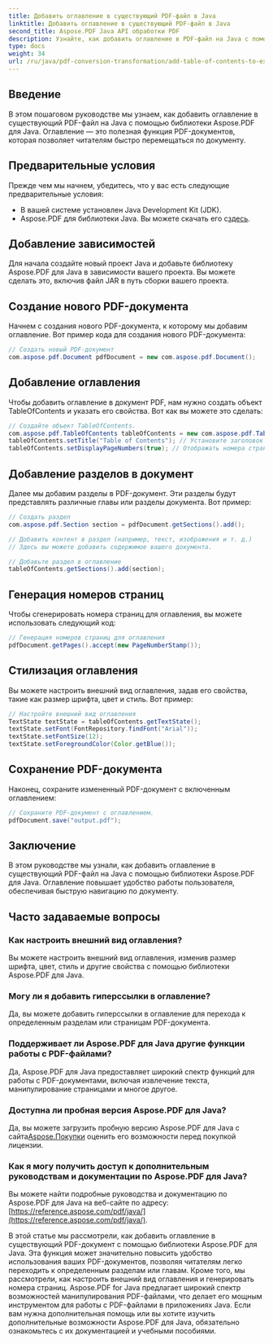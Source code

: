 ```yaml
---
title: Добавить оглавление в существующий PDF-файл в Java
linktitle: Добавить оглавление в существующий PDF-файл в Java
second_title: Aspose.PDF Java API обработки PDF
description: Узнайте, как добавить оглавление в PDF-файл на Java с помощью Aspose.PDF для Java. Улучшите навигацию по документу с помощью этого пошагового руководства.
type: docs
weight: 34
url: /ru/java/pdf-conversion-transformation/add-table-of-contents-to-existing-pdf-in-java/
---
```


## Введение
В этом пошаговом руководстве мы узнаем, как добавить оглавление в существующий PDF-файл на Java с помощью библиотеки Aspose.PDF для Java. Оглавление — это полезная функция PDF-документов, которая позволяет читателям быстро перемещаться по документу.

## Предварительные условия
Прежде чем мы начнем, убедитесь, что у вас есть следующие предварительные условия:
- В вашей системе установлен Java Development Kit (JDK).
-  Aspose.PDF для библиотеки Java. Вы можете скачать его с[здесь](https://releases.aspose.com/pdf/java/).

## Добавление зависимостей
Для начала создайте новый проект Java и добавьте библиотеку Aspose.PDF для Java в зависимости вашего проекта. Вы можете сделать это, включив файл JAR в путь сборки вашего проекта.

## Создание нового PDF-документа
Начнем с создания нового PDF-документа, к которому мы добавим оглавление. Вот пример кода для создания нового PDF-документа:

```java
// Создать новый PDF-документ
com.aspose.pdf.Document pdfDocument = new com.aspose.pdf.Document();
```

## Добавление оглавления
Чтобы добавить оглавление в документ PDF, нам нужно создать объект TableOfContents и указать его свойства. Вот как вы можете это сделать:

```java
// Создайте объект TableOfContents.
com.aspose.pdf.TableOfContents tableOfContents = new com.aspose.pdf.TableOfContents();
tableOfContents.setTitle("Table of Contents"); // Установите заголовок оглавления
tableOfContents.setDisplayPageNumbers(true); // Отображать номера страниц
```

## Добавление разделов в документ
Далее мы добавим разделы в PDF-документ. Эти разделы будут представлять различные главы или разделы документа. Вот пример:

```java
// Создать раздел
com.aspose.pdf.Section section = pdfDocument.getSections().add();

// Добавить контент в раздел (например, текст, изображения и т. д.)
// Здесь вы можете добавить содержимое вашего документа.

// Добавьте раздел в оглавление
tableOfContents.getSections().add(section);
```

## Генерация номеров страниц
Чтобы сгенерировать номера страниц для оглавления, вы можете использовать следующий код:

```java
// Генерация номеров страниц для оглавления
pdfDocument.getPages().accept(new PageNumberStamp());
```

## Стилизация оглавления
Вы можете настроить внешний вид оглавления, задав его свойства, такие как размер шрифта, цвет и стиль. Вот пример:

```java
// Настройте внешний вид оглавления
TextState textState = tableOfContents.getTextState();
textState.setFont(FontRepository.findFont("Arial"));
textState.setFontSize(12);
textState.setForegroundColor(Color.getBlue());
```

## Сохранение PDF-документа
Наконец, сохраните измененный PDF-документ с включенным оглавлением:

```java
// Сохраните PDF-документ с оглавлением.
pdfDocument.save("output.pdf");
```

## Заключение
В этом руководстве мы узнали, как добавить оглавление в существующий PDF-файл на Java с помощью библиотеки Aspose.PDF для Java. Оглавление повышает удобство работы пользователя, обеспечивая быструю навигацию по документу.

## Часто задаваемые вопросы
### Как настроить внешний вид оглавления?
Вы можете настроить внешний вид оглавления, изменив размер шрифта, цвет, стиль и другие свойства с помощью библиотеки Aspose.PDF для Java.

### Могу ли я добавить гиперссылки в оглавление?
Да, вы можете добавить гиперссылки в оглавление для перехода к определенным разделам или страницам PDF-документа.

### Поддерживает ли Aspose.PDF для Java другие функции работы с PDF-файлами?
Да, Aspose.PDF для Java предоставляет широкий спектр функций для работы с PDF-документами, включая извлечение текста, манипулирование страницами и многое другое.

### Доступна ли пробная версия Aspose.PDF для Java?
 Да, вы можете загрузить пробную версию Aspose.PDF для Java с сайта[Aspose.Покупки](https://purchase.aspose.com/temporary-license/) оценить его возможности перед покупкой лицензии.

### Как я могу получить доступ к дополнительным руководствам и документации по Aspose.PDF для Java?
 Вы можете найти подробные руководства и документацию по Aspose.PDF для Java на веб-сайте по адресу:[https://reference.aspose.com/pdf/java/](https://reference.aspose.com/pdf/java/).

В этой статье мы рассмотрели, как добавить оглавление в существующий PDF-документ с помощью библиотеки Aspose.PDF для Java. Эта функция может значительно повысить удобство использования ваших PDF-документов, позволяя читателям легко переходить к определенным разделам или главам. Кроме того, мы рассмотрели, как настроить внешний вид оглавления и генерировать номера страниц. Aspose.PDF for Java предлагает широкий спектр возможностей манипулирования PDF-файлами, что делает его мощным инструментом для работы с PDF-файлами в приложениях Java. Если вам нужна дополнительная помощь или вы хотите изучить дополнительные возможности Aspose.PDF для Java, обязательно ознакомьтесь с их документацией и учебными пособиями.